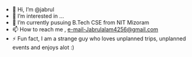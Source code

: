- 👋 Hi, I’m @jabrul
- 👀 I’m interested in ...
- 🌱 I’m currently pusuing B.Tech CSE from NIT Mizoram
- 📫 How to reach me , e-mail-Jabrulalam4256@gmail.com
- ⚡ Fun fact, I am a strange guy who loves unplanned trips, unplanned events and enjoys alot :)

<!---
jabrulalam/jabrulalam is a ✨ special ✨ repository because its `README.md` (this file) appears on your GitHub profile.
You can click the Preview link to take a look at your changes.
--->
